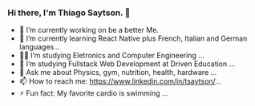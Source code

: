 ### Hi there, I'm Thiago Saytson. 👋

- 🔭 I’m currently working on be a better Me.
- 🌱 I’m currently learning React Native plus French, Italian and German languages...
- 👨‍🎓 I’m studying Eletronics and Computer Engineering ...
- 🤔 I’m studying Fullstack Web Development at Driven Education ...
- 💬 Ask me about Physics, gym, nutrition, health, hardware ...
- 📫 How to reach me: https://www.linkedin.com/in/tsaytson/...
- ⚡ Fun fact: My favorite cardio is swimming ...
